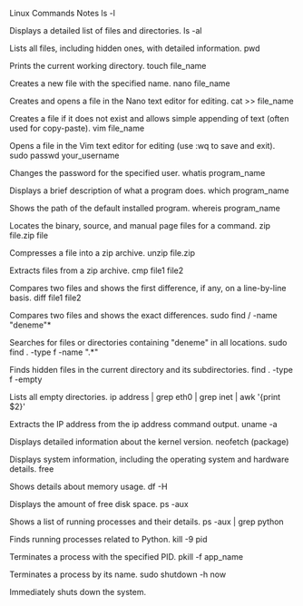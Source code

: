 Linux Commands Notes
ls -l

Displays a detailed list of files and directories.
ls -al

Lists all files, including hidden ones, with detailed information.
pwd

Prints the current working directory.
touch file_name

Creates a new file with the specified name.
nano file_name

Creates and opens a file in the Nano text editor for editing.
cat >> file_name

Creates a file if it does not exist and allows simple appending of text (often used for copy-paste).
vim file_name

Opens a file in the Vim text editor for editing (use :wq to save and exit).
sudo passwd your_username

Changes the password for the specified user.
whatis program_name

Displays a brief description of what a program does.
which program_name

Shows the path of the default installed program.
whereis program_name

Locates the binary, source, and manual page files for a command.
zip file.zip file

Compresses a file into a zip archive.
unzip file.zip

Extracts files from a zip archive.
cmp file1 file2

Compares two files and shows the first difference, if any, on a line-by-line basis.
diff file1 file2

Compares two files and shows the exact differences.
sudo find / -name "deneme"*

Searches for files or directories containing "deneme" in all locations.
sudo find . -type f -name ".*"

Finds hidden files in the current directory and its subdirectories.
find . -type f -empty

Lists all empty directories.
ip address | grep eth0 | grep inet | awk '{print $2}'

Extracts the IP address from the ip address command output.
uname -a

Displays detailed information about the kernel version.
neofetch (package)

Displays system information, including the operating system and hardware details.
free

Shows details about memory usage.
df -H

Displays the amount of free disk space.
ps -aux

Shows a list of running processes and their details.
ps -aux | grep python

Finds running processes related to Python.
kill -9 pid

Terminates a process with the specified PID.
pkill -f app_name

Terminates a process by its name.
sudo shutdown -h now

Immediately shuts down the system.
